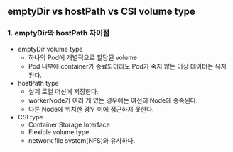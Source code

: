 ## emptyDir vs hostPath vs CSI volume type

### 1. emptyDir와 hostPath 차이점

* emptyDir volume type
    * 하나의 Pod에 개별적으로 할당된 volume
    * Pod 내부에 container가 종료되더라도 Pod가 죽지 않는 이상 데이터는 유지된다.
* hostPath type
    * 실제 로컬 머신에 저장한다.
    * workerNode가 여러 개 있는 경우에는 여전히 Node에 종속된다.
    * 다른 Node에 위치한 경우 이에 접근하지 못한다.
* CSI type
    * Container Storage Interface
    * Flexible volume type
    * network file system(NFS)와 유사하다.